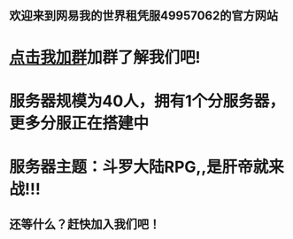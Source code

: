 ## 欢迎来到网易我的世界租凭服49957062的官方网站
# [点击我加群](https://shang.qq.com/wpa/qunwpa?idkey=6c4cbdd740b3480eec676bfbea1a408d94f1b2cc0ee0f94c1a7a38287935663f)加群了解我们吧!
# 服务器规模为40人，拥有1个分服务器，更多分服正在搭建中
# 服务器主题：斗罗大陆RPG,,是肝帝就来战!!!
## 还等什么？赶快加入我们吧！
